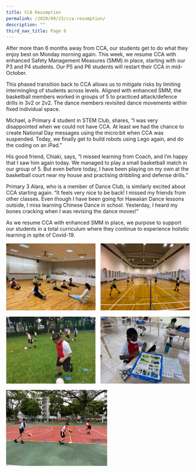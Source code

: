 ```yaml
---
title: CCA Resumption
permalink: /2020/09/23/cca-resumption/
description: ""
third_nav_title: Page 8
---
```

<p>After more than 6 months away from CCA, our students get to do what they enjoy best on Monday morning again. This week, we resume CCA with enhanced Safety Management Measures (SMM) in place, starting with our P3 and P4 students. Our P5 and P6 students will restart their CCA in mid-October.</p>
<p>This phased transition back to CCA allows us to mitigate risks by limiting intermingling of students across levels. Aligned with enhanced SMM, the basketball members worked in groups of 5 to practiced attack/defence drills in 3v2 or 2v2. The dance members revisited dance movements within fixed individual space.</p>
<p>Michael, a Primary 4 student in STEM Club, shares, &ldquo;I was very disappointed when we could not have CCA. At least we had the chance to create National Day messages using the micro:bit when CCA was suspended. Today, we finally get to build robots using Lego again, and do the coding on an iPad.&rdquo;</p>
<p>His good friend, Chiaki, says, &ldquo;I missed learning from Coach, and I&rsquo;m happy that I saw him again today. We managed to play a small basketball match in our group of 5. But even before today, I have been playing on my own at the basketball court near my house and practising dribbling and defense drills.&rdquo;</p>
<p>Primary 3 Alara, who is a member of Dance Club, is similarly excited about CCA starting again. &ldquo;It feels very nice to be back! I missed my friends from other classes. Even though I have been going for Hawaiian Dance lessons outside, I miss learning Chinese Dance in school. Yesterday, I heard my bones cracking when I was revising the dance moves!&rdquo;</p>
<p>As we resume CCA with enhanced SMM in place, we purpose to support our students in a total curriculum where they continue to experience holistic learning in spite of Covid-19.</p>

![](/images/resumption1.png)

![](/images/resumption2.png)

<img src="/images/basketball.jpg" 
     style="width:55%">
